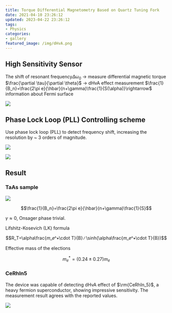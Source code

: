 ```yaml
---
title: Torque Differential Magnetometry Based on Quartz Tuning Fork
date: 2021-04-10 23:26:12
updated: 2023-04-22 23:26:12
tags: 
- Physics
categories: 
- gallery
featured_image: /img/dHvA.png
---
```


## High Sensitivity Sensor

The shift of resonant frequency$\Delta \omega_0$ $\rightarrow$ measure differential magnetic torque $\frac{\partial \tau}{\partial \theta}$ $\rightarrow$ dHvA effect measurement $\frac{1}{B_n}=\frac{2\pi e}{\hbar}(n+\gamma)\frac{1}{S(\alpha)}\rightarrow$ information about Fermi surface

![](Pasted%20image%2020230422143752.png)

## Phase Lock Loop (PLL) Controlling scheme

Use phase lock loop (PLL) to detect frequency shift, increasing the resolution by ~ 3 orders of magnitude.

![](Pasted%20image%2020230422143257.png)

![](Pasted%20image%2020230422143436.png)

## Result


### TaAs sample

![](Pasted%20image%2020230422143556.png)

$$\frac{1}{B_n}=\frac{2\pi e}{\hbar}(n+\gamma)\frac{1}{S}$$

$\gamma\approx 0$, Onsager phase trivial.

Lifshitz-Kosevich (LK) formula

$$R_T=\alpha\frac{𝑚_𝑒^∗\cdot T}{B} ∕ \sinh(\alpha\frac{𝑚_𝑒^∗\cdot T}{B})$$

Effective mass of the elections

$$m_e^* = (0.24\pm 0.27)m_e$$

### CeRhIn5

The device was capable of detecting dHvA effect of $\rm{CeRhIn_5}$, a heavy fermion superconductor, showing impressive sensitivity. The measurement result agrees with the reported values.

![](Pasted%20image%2020230422143818.png)